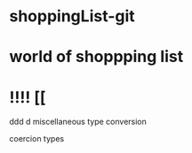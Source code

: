 # shoppingList-git
# world of shoppping list
!!!!
[[
===========================
ddd
d
miscellaneous
type conversion

coercion types 

